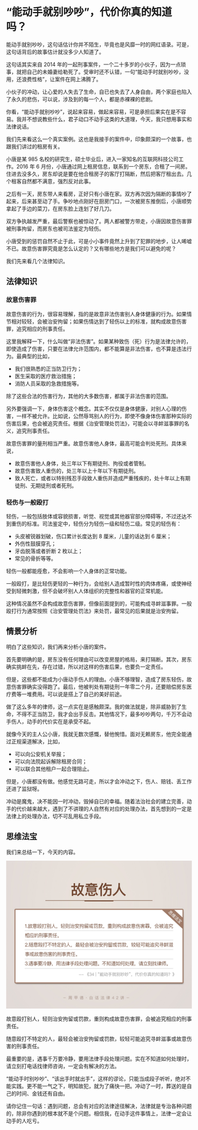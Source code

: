 

# “能动手就别吵吵”，代价你真的知道吗？



能动手就别吵吵，这句话估计你并不陌生，毕竟也是风靡一时的网红语录。可是，这句话背后的故事估计就没多少人知道了。

这句话其实来自 2014 年的一起刑事案件，一个二十多岁的小伙子，因为一点琐事，就把自己的未婚妻给勒死了。受审时还不认错，一句“能动手时就别吵吵，没用，还浪费性格”，让案件在网上沸腾了。

小伙子的冲动，让心爱的人失去了生命，自已也失去了人身自由，两个家庭也陷入了永久的悲伤，可以说，涉及到的每一个人，都是赤裸裸的悲剧。

你看，“能动手就别吵吵”，说起来容易，做起来容易，可是承担后果实在是不容易。我并不想说教些什么，君子动口不动手这类的大道理，今天，我只想用事实和法律说话。

我们先来看这么一个真实案例。这也是我接手的案件中，印象颇深的一个故事，也跟我们讲过的租房有关。

小唐是某 985 名校的研究生，硕士毕业后，进入一家知名的互联网科技公司工作。2016 年 6 月份，小唐通过网上租房信息，联系到一个房东，合租了一间房。住进去没多久，房东却说是要在他合租房子的客厅打隔断，然后把客厅租出去。几个租客自然都不满意，强烈反对此事。

之后有一天，房东带人来看房，正好只有小唐在家。双方再次因为隔断的事情吵了起来，后来甚至动了手。争吵地点刚好在厨房门口，一次被房东推倒后，小唐顺势拿起了手边的菜刀，在房东脸上连划了好几刀。

双方争执越发严重，最后警察也被惊动了。两人都被警方带走，小唐因故意伤害罪被刑事拘留，而房东也被司法鉴定为轻伤。

小唐受到的惩罚自然不止于此，可是小小事件竟然上升到了犯罪的地步，让人唏嘘不已。故意伤害罪究竟是怎么认定的？又有哪些地方是我们可以避免的呢？

我们先来看几个法律知识。

## 法律知识

### 故意伤害罪

故意伤害的行为，很容易理解，指的是故意非法伤害别人身体健康的行为。如果情节相对较轻，会被治安拘留；如果伤情达到了轻伤以上的标准，就构成故意伤害罪，追究相应的刑事责任。

这里我解释一下，什么叫做“非法伤害”。如果某种致伤（死）行为是法律允许的，即使造成了伤害，只要在法律允许范围内，都不能算是非法伤害，也不算是违法行为。最典型的比如，

- 我们很熟悉的正当防卫行为；
- 医生采取的医疗救治措施；
- 消防人员采取的急救措施等。

除了这些合法的伤害行为，其他的大多数伤害，都属于非法伤害的范围。

另外要强调一下，身体伤害这个概念。其实不仅仅是身体健康，对别人心理的伤害，一样不被允许。比如说，公然辱骂别人的行为，即使不像身体伤害那种实际的伤害后果，也会被追究责任。根据《治安管理处罚法》，可能会以寻衅滋事罪的名义，追究刑事责任。

故意伤害罪的量刑相当严重。故意伤害他人身体，最高可能会判处死刑。具体来说，

- 故意伤害他人身体，处三年以下有期徒刑、拘役或者管制。
- 故意伤害致人重伤的，处三年以上十年以下有期徒刑。
- 致人死亡，或者以特别残忍手段致人重伤并造成严重残疾的，处十年以上有期徒刑、无期徒刑或者死刑。

### 轻伤与一般殴打

轻伤，一般包括肢体或容貌损害，听觉、视觉或其他器官部分障碍等，不过还达不到重伤的标准。司法鉴定中，轻伤分为轻伤一级和轻伤二级。常见的轻伤有：

- 头皮被锐器划破，伤口累计长度达到 8 厘米，儿童的话达到 6 厘米；
- 外伤性鼓膜穿孔；
- 牙齿脱落或者折断 2 枚以上；
- 常见的骨折等等。

轻伤一般都能痊愈，不会影响一个人身体的正常功能。

一般殴打，是比轻伤更轻的一种行为，会给别人造成暂时性的肉体疼痛，或使神经受到轻微刺激，但不会破坏别人人体组织的完整性和器官的正常机能。

这种情况虽然不会构成故意伤害罪，但像前面提到的，可能构成寻衅滋事罪。一般殴打行为通常按照《治安管理处罚法》来处罚，最常见的后果就是治安拘留。

## 情景分析

明白了这些知识，我们再来分析小唐的案件。

首先要明确的是，房东没有任何理由可以改变房屋的格局，来打隔断。其次，房东确实挑衅在先，存在过错，所以对这样的伤害后果，也要负一定责任。

但是，这些都不能成为小唐动手伤人的理由。小唐不够理智，造成了房东轻伤，故意伤害罪确实没得跑了。最后，他被判处有期徒刑一年零二个月，还要赔偿房东医疗费等一堆费用。可以说是搭上了自己的美好前途。

做了这么多年的律师，这一点实在是感触颇深。我的做法就是，除非威胁到了生命，不得不正当防卫，我才会出手反击。其他情况下，最多吵吵两句，千万不会动手伤人，动手的代价实在是承受不起。

就像今天的主人公小唐，我就无数次感慨，替他惋惜。面对无赖房东，他完全能通过正规渠道解决，比如，

- 可以向公安机关举报；
- 可以向法院起诉解除租房合同；
- 可以联合其他租户一起合理阻止。

但是，小唐都没有做。他感觉无路可走，所以才会冲动之下，伤人、赔钱、丢工作还进了监狱呀。

冲动是魔鬼，决不能因一时冲动，毁掉自已的幸福。随着法治社会的建立完善，动手的代价越来越大，遇到了不讲理的人自然有对应的处理办法，首先想到的一定是法律上的处理办法，切不可乱用私立手段。

## 思维法宝

我们来总结一下，今天的内容。

![13-01](assets/13-01.jpg)



故意殴打别人，轻则治安拘留或罚款，重则构成故意伤害罪，会被追究相应的刑事责任。

随意殴打不特定的人，最轻会被治安拘留或罚款，较轻可能追究寻衅滋事或故意伤害的刑事责任。

最重要的是，遇事千万要冷静，要用法律手段处理问题。实在不知道如何处理时，请立刻打电话找律师咨询，一定会有解决的方法。

“能动手时别吵吵”、“该出手时就出手”，这样的谬论，只能当成段子听听，绝对不能实践。更不能一气之下，明知故犯，就为了痛快一把。冲动了一时，葬送的是自己的时间、金钱还有自由。

请你记住一句话：遇到问题，总会有对应的法律途径解决，法律就是专治各种问题的，除非你遇到的根本就不是个问题。相信我，在动手这件事情上，法律一定会让动手的人吃亏。


































































































































































































































